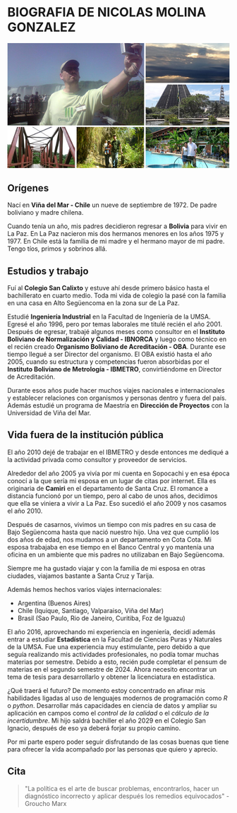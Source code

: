 # BIOGRAFIA DE NICOLAS MOLINA GONZALEZ

![](Viajespeq.png)

## Orígenes

Nací en **Viña del Mar - Chile** un nueve de septiembre de 1972. De padre boliviano y madre chilena.

Cuando tenía un año, mis padres decidieron regresar a **Bolivia** para vivir en La Paz. En La Paz nacieron mis dos hermanos menores en los años 1975 y 1977. En Chile está la familia de mi madre y el hermano mayor de mi padre. Tengo tíos, primos y sobrinos allá.

## Estudios y trabajo

Fuí al **Colegio San Calixto** y estuve ahí desde primero básico hasta el bachillerato en cuarto medio. Toda mi vida de colegio la pasé con la familia en una casa en Alto Següencoma en la zona sur de La Paz. 

Estudié **Ingeniería Industrial** en la Facultad de Ingeniería de la UMSA. Egresé el año 1996, pero por temas laborales me titulé recién el año 2001. Después de egresar, trabajé algunos meses como consultor en el **Instituto Boliviano de Normalización y Calidad - IBNORCA** y luego como técnico en el recién creado **Organismo Boliviano de Acreditación - OBA**. Durante ese tiempo llegué a ser Director del organismo. El OBA existió hasta el año 2005, cuando su estructura y competencias fueron absorbidas por el **Instituto Boliviano de Metrología - IBMETRO**, convirtiéndome en Director de Acreditación. 

Durante esos años pude hacer muchos viajes nacionales e internacionales y establecer relaciones con organismos y personas dentro y fuera del país. Además estudié un programa de Maestría en **Dirección de Proyectos** con la Universidad de Viña del Mar.

## Vida fuera de la institución pública

El año 2010 dejé de trabajar en el IBMETRO y desde entonces me dediqué a la actividad privada como consultor y proveedor de servicios.

Alrededor del año 2005 ya vivía por mi cuenta en Sopocachi y en esa época conocí a la que sería mi esposa en un lugar de citas por internet. Ella es originaria de **Camiri** en el departamento de Santa Cruz. El romance a distancia funcionó por un tiempo, pero al cabo de unos años, decidimos que ella se viniera a vivir a La Paz. Eso sucedió el año 2009 y nos casamos el año 2010.

Después de casarnos, vivimos un tiempo con mis padres en su casa de Bajo Següencoma hasta que nació nuestro hijo. Una vez que cumplió los dos años de edad, nos mudamos a un departamento en Cota Cota. Mi esposa trabajaba en ese tiempo en el Banco Central y yo mantenía una oficina en un ambiente que mis padres no utilizaban en Bajo Següencoma.

Siempre me ha gustado viajar y con la familia de mi esposa en otras ciudades, viajamos bastante a Santa Cruz y Tarija.

Además hemos hechos varios viajes internacionales:

* Argentina (Buenos Aires)
* Chile (Iquique, Santiago, Valparaiso, Viña del Mar)
* Brasil (Sao Paulo, Rio de Janeiro, Curitiba, Foz de Iguazu)

El año 2016, aprovechando mi experiencia en ingeniería, decidí además entrar a estudiar **Estadística** en la Facultad de Ciencias Puras y Naturales de la UMSA. Fue una experiencia muy estimulante, pero debido a que seguía realizando mis actividades profesionales, no podía tomar muchas materias por semestre. Debido a esto, recién pude completar el pensum de materias en el segundo semestre de 2024. Ahora necesito encontrar un tema de tesis para desarrollarlo y obtener la licenciatura en estadística.

¿Qué traerá el futuro? De momento estoy concentrado en afinar mis habilidades ligadas al uso de lenguajes modernos de programación como *R* o *python*. Desarrollar más capacidades en ciencia de datos y ampliar su aplicación en campos como el *control de la calidad* o el *cálculo de la incertidumbre*. Mi hijo saldrá bachiller el año 2029 en el Colegio San Ignacio, después de eso ya deberá forjar su propio camino.

Por mi parte espero poder seguir disfrutando de las cosas buenas que tiene para ofrecer la vida acompañado por las personas que quiero y aprecio. 

## Cita

> "La política es el arte de buscar problemas, encontrarlos, hacer un diagnóstico incorrecto y aplicar después los remedios equivocados" - Groucho Marx

